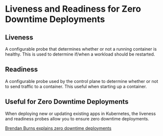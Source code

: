 # Liveness and Readiness for Zero Downtime Deployments

## Liveness

A configurable probe that determines whether or not a running container is healthy. This is used to determine if/when
a workload should be restarted.

## Readiness

A configurable probe used by the control plane to determine whether or not to send traffic to a container. This useful
when starting up a container.

## Useful for Zero Downtime Deployments

When deploying new or updating existing apps in Kubernetes, the liveness and readiness probes allow you to ensure zero 
downtime deployments.

[Brendan Burns explains zero downtime deployments](https://youtu.be/mNK14yXIZF4)